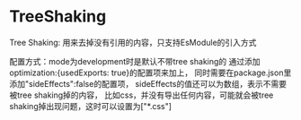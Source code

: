 # TreeShaking

Tree Shaking: 用来去掉没有引用的内容，只支持EsModule的引入方式

配置方式：mode为development时是默认不带tree shaking的
通过添加optimization:{usedExports: true}的配置项来加上，
同时需要在package.json里添加"sideEffects":false的配置项，
sideEffects的值还可以为数组，表示不需要被tree shaking掉的内容，
比如css，并没有导出任何内容，可能就会被tree shaking掉出现问题，这时可以设置为["*.css"]